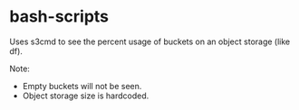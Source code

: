# bash-scripts

Uses s3cmd to see the percent usage of buckets on an object storage (like df).

Note:
* Empty buckets will not be seen.
* Object storage size is hardcoded.
